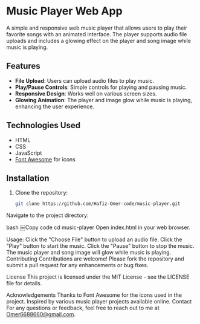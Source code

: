 # Music Player Web App

A simple and responsive web music player that allows users to play their favorite songs with an animated interface. The player supports audio file uploads and includes a glowing effect on the player and song image while music is playing.

## Features

- **File Upload**: Users can upload audio files to play music.
- **Play/Pause Controls**: Simple controls for playing and pausing music.
- **Responsive Design**: Works well on various screen sizes.
- **Glowing Animation**: The player and image glow while music is playing, enhancing the user experience.

## Technologies Used

- HTML
- CSS
- JavaScript
- [Font Awesome](https://fontawesome.com/) for icons

## Installation

1. Clone the repository:

   ```bash
   git clone https://github.com/Hafiz-Omer-code/music-player.git
Navigate to the project directory:

bash
￼Copy code
cd music-player
Open index.html in your web browser.

Usage:
Click the "Choose File" button to upload an audio file.
Click the "Play" button to start the music.
Click the "Pause" button to stop the music.
The music player and song image will glow while music is playing.
Contributing
Contributions are welcome! Please fork the repository and submit a pull request for any enhancements or bug fixes.

License
This project is licensed under the MIT License - see the LICENSE file for details.

Acknowledgements
Thanks to Font Awesome for the icons used in the project.
Inspired by various music player projects available online.
Contact
For any questions or feedback, feel free to reach out to me at Omer6688660@gmail.com.
